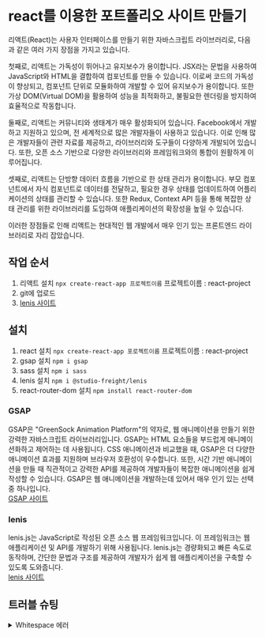 # react를 이용한 포트폴리오 사이트 만들기
리액트(React)는 사용자 인터페이스를 만들기 위한 자바스크립트 라이브러리로, 다음과 같은 여러 가지 장점을 가지고 있습니다.   

첫째로, 리액트는 가독성이 뛰어나고 유지보수가 용이합니다. JSX라는 문법을 사용하여 JavaScript와 HTML을 결합하여 컴포넌트를 만들 수 있습니다. 이로써 코드의 가독성이 향상되고, 컴포넌트 단위로 모듈화하여 개발할 수 있어 유지보수가 용이합니다. 또한 가상 DOM(Virtual DOM)을 활용하여 성능을 최적화하고, 불필요한 렌더링을 방지하여 효율적으로 작동합니다.   

둘째로, 리액트는 커뮤니티와 생태계가 매우 활성화되어 있습니다. Facebook에서 개발하고 지원하고 있으며, 전 세계적으로 많은 개발자들이 사용하고 있습니다. 이로 인해 많은 개발자들이 관련 자료를 제공하고, 라이브러리와 도구들이 다양하게 개발되어 있습니다. 또한, 오픈 소스 기반으로 다양한 라이브러리와 프레임워크와의 통합이 원활하게 이루어집니다.   

셋째로, 리액트는 단방향 데이터 흐름을 기반으로 한 상태 관리가 용이합니다. 부모 컴포넌트에서 자식 컴포넌트로 데이터를 전달하고, 필요한 경우 상태를 업데이트하여 어플리케이션의 상태를 관리할 수 있습니다. 또한 Redux, Context API 등을 통해 복잡한 상태 관리를 위한 라이브러리를 도입하여 애플리케이션의 확장성을 높일 수 있습니다.

이러한 장점들로 인해 리액트는 현대적인 웹 개발에서 매우 인기 있는 프론트엔드 라이브러리로 자리 잡았습니다.
   

## 작업 순서
1. 리액트 설치 `npx create-react-app 프로젝트이름` 프로젝트이름 : react-project
2. git에 업로드
3. [lenis 사이트](https://lenis.studiofreight.com/)

## 설치
1. react 설치 `npx create-react-app 포로젝트이름` 프로젝트이름 : react-project
2. gsap 설치 `npm i gsap`
3. sass 설치 `npm i sass`
4. lenis 설치 `npm i @studio-freight/lenis`
5. react-router-dom 설치 `npm install react-router-dom`

### GSAP
GSAP은 "GreenSock Animation Platform"의 약자로, 웹 애니메이션을 만들기 위한 강력한 자바스크립트 라이브러리입니다. GSAP는 HTML 요소들을 부드럽게 애니메이션화하고 제어하는 데 사용됩니다. CSS 애니메이션과 비교했을 때, GSAP은 더 다양한 애니메이션 효과를 지원하며 브라우저 호환성이 우수합니다. 또한, 시간 기반 애니메이션을 만들 때 직관적이고 강력한 API를 제공하여 개발자들이 복잡한 애니메이션을 쉽게 작성할 수 있습니다. GSAP은 웹 애니메이션을 개발하는데 있어서 매우 인기 있는 선택 중 하나입니다.   
[GSAP 사이트](https://gsap.com/)   
### lenis
lenis.js는 JavaScript로 작성된 오픈 소스 웹 프레임워크입니다. 이 프레임워크는 웹 애플리케이션 및 API를 개발하기 위해 사용됩니다. lenis.js는 경량화되고 빠른 속도로 동작하며, 간단한 문법과 구조를 제공하여 개발자가 쉽게 웹 애플리케이션을 구축할 수 있도록 도와줍니다.   
[lenis 사이트](https://lenis.studiofreight.com/)

## 트러블 슈팅
<details>
<summary>Whitespace 에러</summary>
유닉스 시스템에서는 한 줄의 끝이 LF(Line Feed)로 이루어지는 반면,   
윈도우에서는 줄 하나가 CR(Carriage Return)와 LF(Line Feed), 즉 CRLF로 이루어지는데   
Git이 이 둘 중 어느 쪽을 선택할지 혼란와 뜨는 에러   

해결방법   
`git config --global core.autocrlf true // 시스템 전체에 적용`   
`git config core.autocrlf true // 해당 프로젝트에만 적용`   
</details>


